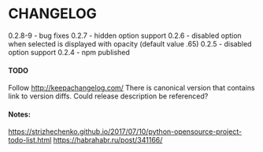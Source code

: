 # CHANGELOG

0.2.8-9 - bug fixes
0.2.7 - hidden option support
0.2.6 - disabled option when selected is displayed with opacity (default value .65)
0.2.5 - disabled option support
0.2.4 - npm published


#### TODO
Follow http://keepachangelog.com/
There is canonical version that contains link to version diffs.
Could release description be referenced?

#### Notes:
https://strizhechenko.github.io/2017/07/10/python-opensource-project-todo-list.html
https://habrahabr.ru/post/341166/
 